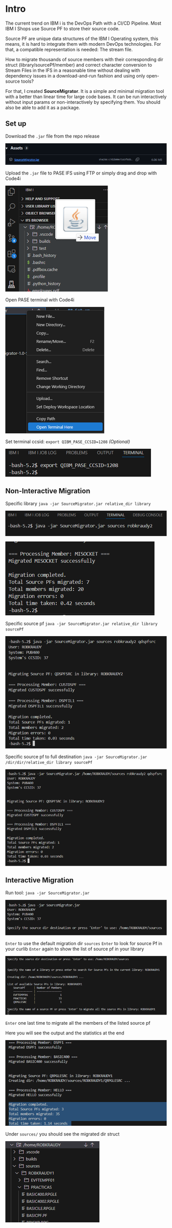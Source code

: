 # Intro

The current trend on IBM i is the DevOps Path with a CI/CD Pipeline. Most IBM I Shops use Source PF to store their source code. 

Source PF are unique data structures of the IBM I Operating system, this means, it is hard to integrate them with modern DevOps technologies. For that, a compatible representation is needed: The stream file.

How to migrate thousands of source members with their corresponding dir struct (library/sourcePf/member) and correct character conversion to Stream Files in the IFS in a reasonable time without dealing with dependency issues in a download-and-run fashion and using only open-source tools?

For that, I created **SourceMigrator**. It is a simple and minimal migration tool with a better than linear time for large code bases. It can be run interactively without input params or non-interactively by specifying them. You should also be able to add it as a package.

## Set up

Download the `.jar` file from the repo release

![alt text](./images/get_jar.png)

Upload the `.jar` file to PASE IFS using FTP or simply drag and drop with Code4i

![alt text](./images/upload_jar.png)

Open PASE terminal with Code4i

![alt text](./images/open_terminal.png)

Set terminal ccsid: `export QIBM_PASE_CCSID=1208` *(Optional)*

![alt text](./images/set_ccsid.png)

## Non-Interactive Migration

Specific library
`java -jar SourceMigrator.jar relative_dir library`

![alt text](./images/run_non_interactive.png)

![alt text](./images/migrated_lib.png)

Specific source pf
`java -jar SourceMigrator.jar relative_dir library sourcePf`

![alt text](./images/migrated_sourcepf.png)

Specific source pf to full destination
`java -jar SourceMigrator.jar /dir/dir/relative_dir library sourcePf`

![alt text](./images/migrated_sourcepf_fullpath.png)

## Interactive Migration

Run tool: `java -jar SourceMigrator.jar`

![alt text](./images/run_interactive.png)

`Enter` to use the default migration dir `sources`
`Enter` to look for source Pf in your curlib
`Enter` again to show the list of source pf in your library

![alt text](./images/show_pfs.png)

`Enter` one last time to migrate all the members of the listed source pf

Here you will see the output and the statistics at the end

![alt text](./images/show_migration.png)

Under `sources/` you should see the migrated dir struct

![alt text](./images/show_dirstruct.png)
